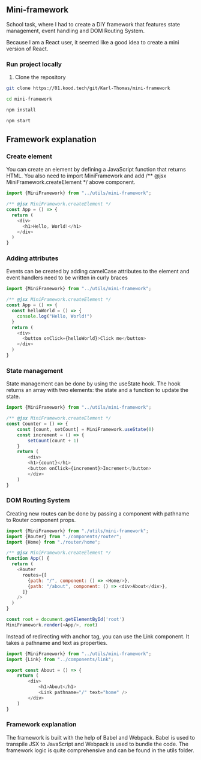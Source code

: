 ## Mini-framework

School task, where I had to create a DIY framework that features state management, event handling and DOM Routing
System.

Because I am a React user, it seemed like a good idea to create a mini version of React.

### Run project locally

1. Clone the repository
```bash
git clone https://01.kood.tech/git/Karl-Thomas/mini-framework

cd mini-framework

npm install

npm start
```
## Framework explanation

### Create element

You can create an element by defining a JavaScript function that returns HTML. You also need to import MiniFramework and
add /** @jsx MiniFramework.createElement */ above component.

```javascript
import {MiniFramework} from "../utils/mini-framework";

/** @jsx MiniFramework.createElement */
const App = () => {
  return (
    <div>
      <h1>Hello, World!</h1>
    </div>
  )
}
```

### Adding attributes

Events can be created by adding camelCase attributes to the element and event handlers need to be written in curly
braces

```javascript
import {MiniFramework} from "../utils/mini-framework";

/** @jsx MiniFramework.createElement */
const App = () => {
  const helloWorld = () => {
    console.log("Hello, World!")
  }
  return (
    <div>
      <button onClick={helloWorld}>Click me</button>
    </div>
  )
}
```

### State management

State management can be done by using the useState hook. The hook returns an array with two elements: the state and a
function to update the state.

```javascript
import {MiniFramework} from "../utils/mini-framework";

/** @jsx MiniFramework.createElement */
const Counter = () => {
    const [count, setCount] = MiniFramework.useState(0)
    const increment = () => {
        setCount(count + 1)
    }
    return (
        <div>
        <h1>{count}</h1>
        <button onClick={increment}>Increment</button>
        </div>
    )
}
```

### DOM Routing System

Creating new routes can be done by passing a component with pathname to Router component props.
```javascript
import {MiniFramework} from "./utils/mini-framework";
import {Router} from "./components/router";
import {Home} from "./router/home";

/** @jsx MiniFramework.createElement */
function App() {
  return (
    <Router
      routes={[
        {path: "/", component: () => <Home/>},
        {path: "/about", component: () => <div>About</div>},
      ]}
    />
  )
}

const root = document.getElementById('root')
MiniFramework.render(<App/>, root)
```

Instead of redirecting with anchor tag, you can use the Link component. It takes a pathname and text as properties.
```javascript
import {MiniFramework} from "../utils/mini-framework";
import {Link} from "../components/link";

export const About = () => {
    return (
        <div>
            <h1>About</h1>
            <Link pathname="/" text="home" />
        </div>
    )
}
```

### Framework explanation
The framework is built with the help of Babel and Webpack. Babel is used to transpile JSX to JavaScript and Webpack is
used to bundle the code. The framework logic is quite comprehensive and can be found in the utils folder.


